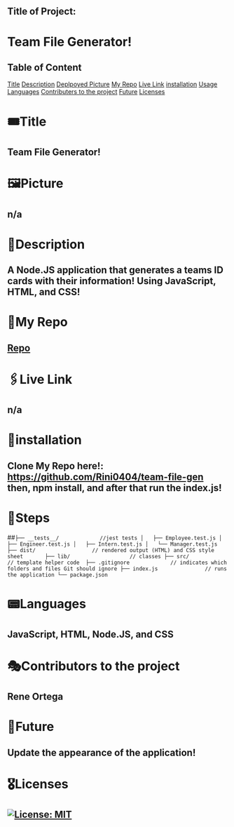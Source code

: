 

## Title of Project: 
# Team File Generator! 
## Table of Content
[Title](#title)
[Description](#description)
[Deplpoyed Picture](#picture)
[My Repo](#repo)
[Live Link](#live)
[installation](#installation)
[Usage](#usage)
[Languages](#languages)
[Contributers to the project](#contributors)
[Future](#future)
[Licenses](#license)

# 🎟Title
## Team File Generator!
# 🖼Picture
## n/a
# 📖Description
## A Node.JS application that generates a teams ID cards with their information! Using JavaScript, HTML, and CSS!
# 🔎My Repo
## [Repo](https://github.com/Rini0404/team-file-gen)
# 🖇Live Link
## n/a
# 📌installation
## Clone My Repo here!: https://github.com/Rini0404/team-file-gen  then, npm install, and after that run the index.js!
# 📝Steps
##```├── __tests__/             //jest tests
│   ├── Employee.test.js
│   ├── Engineer.test.js
│   ├── Intern.test.js
│   └── Manager.test.js
├── dist/                  // rendered output (HTML) and CSS style sheet      
├── lib/                   // classes
├── src/                   // template helper code 
├── .gitignore             // indicates which folders and files Git should ignore
├── index.js               // runs the application
└── package.json  ```
# 📟Languages
## JavaScript, HTML, Node.JS, and CSS
# 🎭Contributors to the project
## Rene Ortega
# 🧰Future
## Update the appearance of the application!
# 🎖Licenses
## [![License: MIT](https://img.shields.io/badge/License-MIT-yellow.svg)](https://opensource.org/licenses/MIT)
